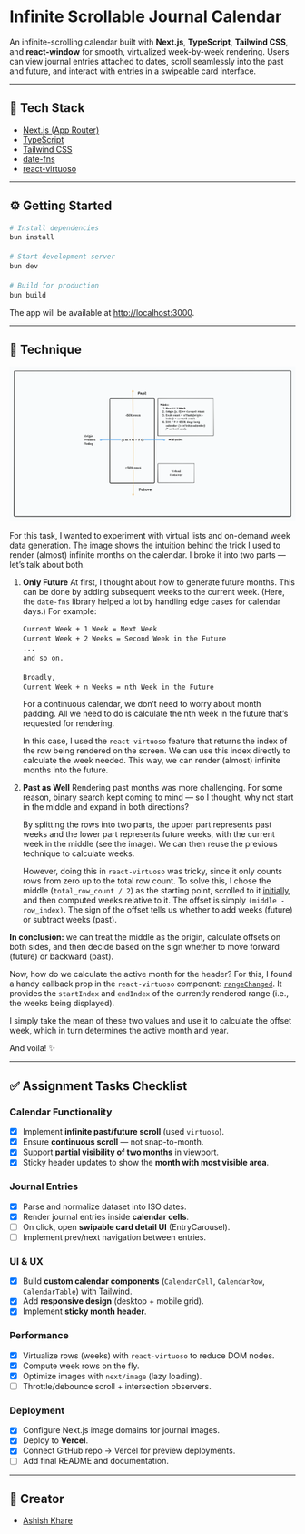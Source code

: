 # Infinite Scrollable Journal Calendar

An infinite-scrolling calendar built with **Next.js**, **TypeScript**, **Tailwind CSS**, and **react-window** for smooth, virtualized week-by-week rendering. Users can view journal entries attached to dates, scroll seamlessly into the past and future, and interact with entries in a swipeable card interface.

---

## 🚀 Tech Stack

* [Next.js (App Router)](https://nextjs.org/docs/app)
* [TypeScript](https://www.typescriptlang.org/)
* [Tailwind CSS](https://tailwindcss.com/)
* [date-fns](https://date-fns.org/)
* [react-virtuoso](https://virtuoso.dev/)

---

## ⚙️ Getting Started

```bash
# Install dependencies
bun install

# Start development server
bun dev

# Build for production
bun build
```

The app will be available at [http://localhost:3000](http://localhost:3000).

---


## 🎹 Technique

![Illustration explaining the calendar loadout](./technique.webp)

For this task, I wanted to experiment with virtual lists and on-demand week data generation. The image shows the intuition behind the trick I used to render (almost) infinite months on the calendar. I broke it into two parts — let’s talk about both.

1. **Only Future**
   At first, I thought about how to generate future months. This can be done by adding subsequent weeks to the current week. (Here, the `date-fns` library helped a lot by handling edge cases for calendar days.) For example:

   ```md
   Current Week + 1 Week = Next Week
   Current Week + 2 Weeks = Second Week in the Future
   ...
   and so on.

   Broadly,
   Current Week + n Weeks = nth Week in the Future
   ```

   For a continuous calendar, we don’t need to worry about month padding. All we need to do is calculate the nth week in the future that’s requested for rendering.

   In this case, I used the `react-virtuoso` feature that returns the index of the row being rendered on the screen. We can use this index directly to calculate the week needed. This way, we can render (almost) infinite months into the future.

2. **Past as Well**
   Rendering past months was more challenging. For some reason, binary search kept coming to mind — so I thought, why not start in the middle and expand in both directions?

   By splitting the rows into two parts, the upper part represents past weeks and the lower part represents future weeks, with the current week in the middle (see the image). We can then reuse the previous technique to calculate weeks.

   However, doing this in `react-virtuoso` was tricky, since it only counts rows from zero up to the total row count. To solve this, I chose the middle (`total_row_count / 2`) as the starting point, scrolled to it [initially](https://virtuoso.dev/initial-index/), and then computed weeks relative to it. The offset is simply `(middle - row_index)`. The sign of the offset tells us whether to add weeks (future) or subtract weeks (past).

**In conclusion:** we can treat the middle as the origin, calculate offsets on both sides, and then decide based on the sign whether to move forward (future) or backward (past).

Now, how do we calculate the active month for the header? For this, I found a handy callback prop in the `react-virtuoso` component: [`rangeChanged`](https://virtuoso.dev/range-change-callback/). It provides the `startIndex` and `endIndex` of the currently rendered range (i.e., the weeks being displayed).

I simply take the mean of these two values and use it to calculate the offset week, which in turn determines the active month and year.

And voila! ✨

---

## ✅ Assignment Tasks Checklist

### Calendar Functionality

* [x] Implement **infinite past/future scroll** (used `virtuoso`).
* [x] Ensure **continuous scroll** — not snap-to-month.
* [x] Support **partial visibility of two months** in viewport.
* [x] Sticky header updates to show the **month with most visible area**.

### Journal Entries

* [x] Parse and normalize dataset into ISO dates.
* [x] Render journal entries inside **calendar cells**.
* [ ] On click, open **swipable card detail UI** (EntryCarousel).
* [ ] Implement prev/next navigation between entries.

### UI & UX

* [x] Build **custom calendar components** (`CalendarCell`, `CalendarRow`, `CalendarTable`) with Tailwind.
* [x] Add **responsive design** (desktop + mobile grid).
* [x] Implement **sticky month header**.

### Performance

* [x] Virtualize rows (weeks) with `react-virtuoso` to reduce DOM nodes.
* [x] Compute week rows on the fly.
* [x] Optimize images with `next/image` (lazy loading).
* [ ] Throttle/debounce scroll + intersection observers.

### Deployment

* [x] Configure Next.js image domains for journal images.
* [x] Deploy to **Vercel**.
* [x] Connect GitHub repo → Vercel for preview deployments.
* [ ] Add final README and documentation.

---

## 🙇 Creator

- [Ashish Khare](https://ashishk1331.vercel.app/)